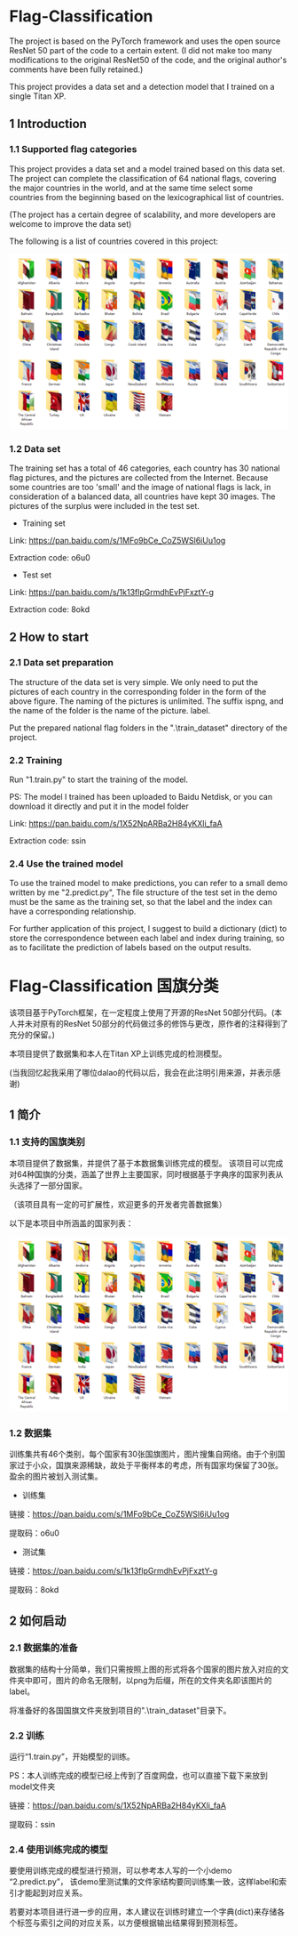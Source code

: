 # Flag-Classification

The project is based on the PyTorch framework and uses the open source ResNet 50 part of the code to a certain extent. (I did not make too many modifications to the original ResNet50 of the code, and the original author's comments have been fully retained.)

This project provides a data set and a detection model that I trained on a single Titan XP.

## 1 Introduction

### 1.1 Supported flag categories
This project provides a data set and a model trained based on this data set.
The project can complete the classification of 64 national flags, covering the major countries in the world, and at the same time select some countries from the beginning based on the lexicographical list of countries.

(The project has a certain degree of scalability, and more developers are welcome to improve the data set)

The following is a list of countries covered in this project:

![avatar](./readme/classes.png)

### 1.2 Data set

The training set has a total of 46 categories, each country has 30 national flag pictures, and the pictures are collected from the Internet. Because some countries are too 'small' and the image of national flags is lack, in consideration of a balanced data, all countries have kept 30 images.
The pictures of the surplus were included in the test set.

- Training set

Link: https://pan.baidu.com/s/1MFo9bCe_CoZ5WSl6iUu1og

Extraction code: o6u0

- Test set

Link: https://pan.baidu.com/s/1k13flpGrmdhEvPjFxztY-g

Extraction code: 8okd


## 2 How to start

### 2.1 Data set preparation

The structure of the data set is very simple. We only need to put the pictures of each country in the corresponding folder in the form of the above figure. The naming of the pictures is unlimited. The suffix is ​​png, and the name of the folder is the name of the picture. label.

Put the prepared national flag folders in the ".\train_dataset\" directory of the project.

### 2.2 Training

Run "1.train.py" to start the training of the model.

PS: The model I trained has been uploaded to Baidu Netdisk, or you can download it directly and put it in the model folder

Link: https://pan.baidu.com/s/1X52NpARBa2H84yKXli_faA

Extraction code: ssin

### 2.4 Use the trained model

To use the trained model to make predictions, you can refer to a small demo written by me "2.predict.py",
The file structure of the test set in the demo must be the same as the training set, so that the label and the index can have a corresponding relationship.

For further application of this project, I suggest to build a dictionary (dict) to store the correspondence between each label and index during training, so as to facilitate the prediction of labels based on the output results.

# Flag-Classification 国旗分类

该项目基于PyTorch框架，在一定程度上使用了开源的ResNet 50部分代码。(本人并未对原有的ResNet 50部分的代码做过多的修饰与更改，原作者的注释得到了充分的保留。)

本项目提供了数据集和本人在Titan XP上训练完成的检测模型。

(当我回忆起我采用了哪位dalao的代码以后，我会在此注明引用来源，并表示感谢)

## 1 简介

### 1.1 支持的国旗类别
本项目提供了数据集，并提供了基于本数据集训练完成的模型。
该项目可以完成对64种国旗的分类，涵盖了世界上主要国家，同时根据基于字典序的国家列表从头选择了一部分国家。

（该项目具有一定的可扩展性，欢迎更多的开发者完善数据集）

以下是本项目中所涵盖的国家列表：

![avatar](./readme/classes.png)

### 1.2 数据集

训练集共有46个类别，每个国家有30张国旗图片，图片搜集自网络。由于个别国家过于小众，国旗来源稀缺，故处于平衡样本的考虑，所有国家均保留了30张。
盈余的图片被划入测试集。

- 训练集

链接：https://pan.baidu.com/s/1MFo9bCe_CoZ5WSl6iUu1og 

提取码：o6u0
- 测试集

链接：https://pan.baidu.com/s/1k13flpGrmdhEvPjFxztY-g 

提取码：8okd


## 2 如何启动

### 2.1 数据集的准备

数据集的结构十分简单，我们只需按照上图的形式将各个国家的图片放入对应的文件夹中即可，图片的命名无限制，以png为后缀，所在的文件夹名即该图片的label。

将准备好的各国国旗文件夹放到项目的".\train_dataset\"目录下。

### 2.2 训练

运行“1.train.py”，开始模型的训练。

PS：本人训练完成的模型已经上传到了百度网盘，也可以直接下载下来放到model文件夹

链接：https://pan.baidu.com/s/1X52NpARBa2H84yKXli_faA 

提取码：ssin

### 2.4 使用训练完成的模型

要使用训练完成的模型进行预测，可以参考本人写的一个小demo “2.predict.py”，
该demo里测试集的文件家结构要同训练集一致，这样label和索引才能起到对应关系。

若要对本项目进行进一步的应用，本人建议在训练时建立一个字典(dict)来存储各个标签与索引之间的对应关系，以方便根据输出结果得到预测标签。
